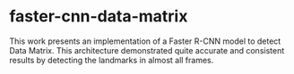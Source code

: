 # faster-cnn-data-matrix
This work presents an implementation of a Faster R-CNN model to detect Data Matrix. This architecture demonstrated quite accurate and consistent results by detecting the landmarks in almost all frames.
